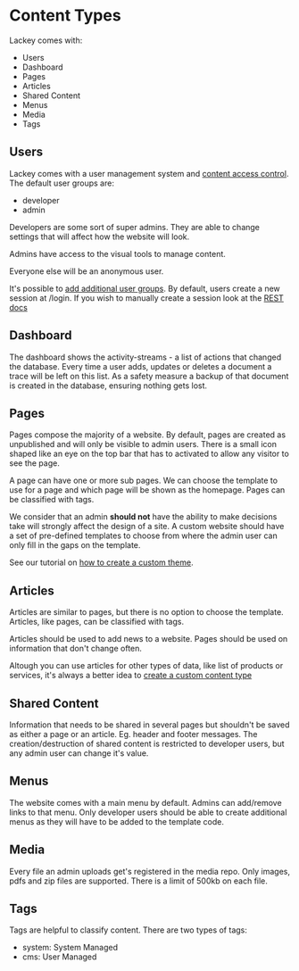 # Content Types

Lackey comes with:

 - Users
 - Dashboard
 - Pages
 - Articles
 - Shared Content
 - Menus
 - Media
 - Tags

## Users
Lackey comes with a user management system and [content access control](./acl.md). The default user groups are:

 - developer
 - admin

Developers are some sort of super admins. They are able to change settings that will affect how the website will look. 

Admins have access to the visual tools to manage content.

Everyone else will be an anonymous user.

It's possible to [add additional user groups](./managing-users.md).
By default, users create a new session at /login. If you wish to manually create a session look at the [REST docs](./rest.md)

## Dashboard
The dashboard shows the activity-streams - a list of actions that changed the database. Every time a user adds, updates or deletes a document a trace will be left on this list. As a safety measure a backup of that document is created in the database, ensuring nothing gets lost.

## Pages
Pages compose the majority of a website. By default, pages are created as unpublished and will only be visible to admin users. There is a small icon shaped like an eye on the top bar that has to activated to allow any visitor to see the page. 

A page can have one or more sub pages. We can choose the template to use for a page and which page will be shown as the homepage. Pages can be classified with tags.

We consider that an admin **should not** have the ability to make decisions take will strongly affect the design of a site. A custom website should have a set of pre-defined templates to choose from where the admin user can only fill in the gaps on the template.

See our tutorial on [how to create a custom theme](./custom-themes.md).

## Articles
Articles are similar to pages, but there is no option to choose the template. Articles, like pages, can be classified with tags. 

Articles should be used to add news to a website. Pages should be used on information that don't change often.

Altough you can use articles for other types of data, like list of products or services, it's always a better idea to [create a custom content type]('./custom-content-types.md')

## Shared Content
Information that needs to be shared in several pages but shouldn't be saved as either a page or an article. Eg. header and footer messages. The creation/destruction of shared content is restricted to developer users, but any admin user can change it's value.

## Menus
The website comes with a main menu by default. Admins can add/remove links to that menu. Only developer users should be able to create additional menus as they will have to be added to the template code.

## Media
Every file an admin uploads get's registered in the media repo. Only images, pdfs and zip files are supported. There is a limit of 500kb on each file.

## Tags
Tags are helpful to classify content. There are two types of tags:

- system: System Managed
- cms: User Managed



